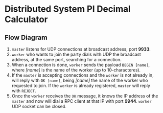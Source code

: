 # Distributed System PI Decimal Calculator

## Flow Diagram
1. `master` listens for UDP connections at broadcast address, port **9933**.
2. `worker` who wants to join the party dials with UDP the broadcast address, at the same port, searching for a connection.
3. When a connection is done, `worker` sends the payload `BEGIN [name]`, where *[name]* is the name of the worker (up to 10-characteres).
4. If the `master` is accepting connections and the `worker` is not already in, will reply with `OK [name]`, being *[name]* the name of the worker who requested to join. If the `worker` is already registered, `master` will reply with `REJECT`.
5. Once the `worker` receives the `OK` message, it knows the IP address of the `master` and now will dial a RPC client at that IP with port **9944**. `worker` UDP socket can be closed. 

